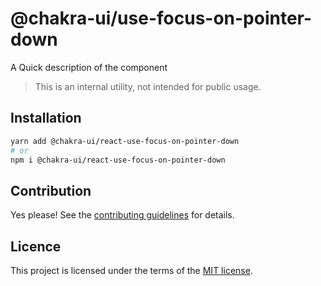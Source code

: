 # @chakra-ui/use-focus-on-pointer-down

A Quick description of the component

> This is an internal utility, not intended for public usage.

## Installation

```sh
yarn add @chakra-ui/react-use-focus-on-pointer-down
# or
npm i @chakra-ui/react-use-focus-on-pointer-down
```

## Contribution

Yes please! See the
[contributing guidelines](https://github.com/chakra-ui/chakra-ui/blob/master/CONTRIBUTING.md)
for details.

## Licence

This project is licensed under the terms of the
[MIT license](https://github.com/chakra-ui/chakra-ui/blob/master/LICENSE).
